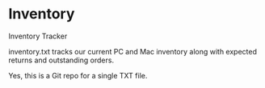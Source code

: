 # Inventory
Inventory Tracker

inventory.txt tracks our current PC and Mac inventory along with expected returns and outstanding orders. 

Yes, this is a Git repo for a single TXT file. 
